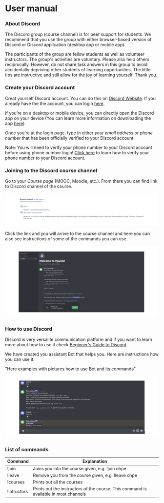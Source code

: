 # User manual

### About Discord

The Discord group (course channel) is for peer support for students. We recommend that you use the group with either browser-based version of Discord or Discord application (desktop app or mobile app).

The participants of the group are fellow students as well as volunteer instructors. The group's activities are voluntary. Please also help others reciprocally. However, do not share task answers in this group to avoid accidentally depriving other students of learning opportunities. The little tips are instructive and still allow for the joy of learning yourself. Thank you.

### Create your Discord account
Creat yourself Discord account. You can do this on [Discord Website](https://discord.com/). If you already have the the account, you can login [here](https://discord.com/login).

If you’re on a desktop or mobile device, you can directly open the Discord app on your device (You can learn more information on downloading the app [here](https://support.discord.com/hc/en-us/articles/360033931551)).

Once you’re at the login page, type in either _your email address_ or _phone number_ that has been officially verified to your Discord account. 

Note: You will need to verify your phone number to your Discord account before using phone number login! [Click here](https://support.discord.com/hc/en-us/articles/360033931551) to learn how to verify your phone number to your Discord account.


### Joining to the Discord course channel

Go to your _Course page_ (MOOC, Moodle, etc.). From there you can find link to Discord channel of the course.

![Moodle link](./images/moodlelink.png)

Click the link and you will arrive to the course channel and here you can also see instructions of some of the commands you can use.

![Welcome](./images/welcome.png)

### How to use Discord

Discord is very versalite communication platform and if you want to learn more about how to use it check [Beginner's Guide to Discord](https://support.discord.com/hc/en-us/articles/360045138571-Beginner-s-Guide-to-Discord#h_d33e3809-909b-4720-899d-db26c17bafa9).

We have created you assistant Bot that helps you. Here are instructions how you can use it.

"Here examples with pictures how to use Bot and its commands"

![Welcome](./images/example.png)


### List of commands

Command | Explanation
--------|-----------
!join | Joins you into the course given, e.g. !join ohpe
!leave | Remove you from the course given, e.g. !leave ohpe
!courses | Prints out all the courses
!intructors | Prints out the instructors of the course. This command is available in most channels




